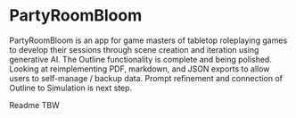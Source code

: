 # PartyRoomBloom

PartyRoomBloom is an app for game masters of tabletop roleplaying games to develop their sessions through scene creation and iteration using generative AI. The Outline functionality is complete and being polished. Looking at reimplementing PDF, markdown, and JSON exports to allow users to self-manage / backup data. Prompt refinement and connection of Outline to Simulation is next step.

Readme TBW
